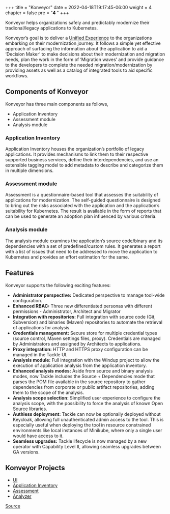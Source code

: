 +++
title = "Konveyor"
date = 2022-04-18T19:17:45-06:00
weight = 4
chapter = false
pre = "<b>4 </b>"
+++

Konveyor helps organizations safely and predictably modernize their tradional/legacy applications to Kubernetes.

Konveyor’s goal is to deliver a [Unified Experience](https://github.com/konveyor/enhancements/tree/master/enhancements/unified_experience) to the organizations embarking on their modernization journey. It follows a simple yet effective approach of surfacing the information about the application to aid a ‘Decision Maker’ to make decisions about their modernization and migration needs, plan the work in the form of ‘Migration waves’ and provide guidance to the developers to complete the needed migration/modernization by providing assets as well as a catalog of integrated tools to aid specific workflows.

## Components of Konveyor

Konveyor has three main components as follows,
* Application Inventory
* Assessment module
* Analysis module

### Application Inventory
Application Inventory houses the organization’s portfolio of legacy applications. It provides mechanisms to link them to their respective supported business services, define their interdependencies, and use an extensible tagging model to add metadata to describe and categorize them in multiple dimensions.

### Assessment module
Assessment is a questionnaire-based tool that assesses the suitability of applications for modernization. The self-guided questionnaire is designed to bring out the risks associated with the application and the application’s suitability for Kubernetes. The result is available in the form of reports that can be used to generate an adoption plan influenced by various criteria. 

### Analysis module
The analysis module examines the application’s source code/binary and its dependencies with a set of predefined/custom rules. It generates a report with a list of issues that need to be addressed to move the application to Kubernetes and provides an effort estimation for the same.

## Features

Konveyor supports the following exciting features:

* **Administrator perspective:** Dedicated perspective to manage tool-wide configuration.
* **Enhanced RBAC:** Three new differentiated personas with different permissions - Administrator, Architect and Migrator
* **Integration with repositories:** Full integration with source code (Git, Subversion) and binaries (Maven) repositories to automate the retrieval of applications for analysis.
* **Credentials management:** Secure store for multiple credential types (source control, Maven settings files, proxy). Credentials are managed by Administrators and assigned by Architects to applications.
* **Proxy integration:** HTTP and HTTPS proxy configuration can be managed in the Tackle UI.
* **Analysis module:** Full integration with the Windup project to allow the execution of application analysis from the application inventory.
* **Enhanced analysis modes:** Aside from source and binary analysis modes, now Tackle includes the Source + Dependencies mode that parses the POM file available in the source repository to gather dependencies from corporate or public artifact repositories, adding them to the scope of the analysis.
* **Analysis scope selection:** Simplified user experience to configure the analysis scope, with the possibility to force the analysis of known Open Source libraries.
* **Authless deployment:** Tackle can now be optionally deployed without Keycloak, allowing full unauthenticated admin access to the tool. This is especially useful when deploying the tool in resource constrained environments like local instances of Minikube, where only a single user would have access to it.
* **Seamless upgrades:** Tackle lifecycle is now managed by a new operator with Capability Level II, allowing seamless upgrades between GA versions.

## Konveyor Projects
* [UI](https://github.com/konveyor/tackle-ui)
* [Application Inventory](https://github.com/konveyor/tackle-application-inventory)
* [Assessment](https://github.com/konveyor/tackle-pathfinder)
* [Analyzer](https://github.com/konveyor/analyzer-lsp)

[Source](https://github.com/konveyor/konveyor.github.io/blob/main/content/Tackle/_index.md)


